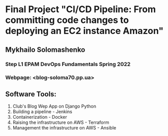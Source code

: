 # Final Project "CI/CD Pipeline: From committing code changes to deploying an EC2 instance Amazon" 
## Mykhailo Solomashenko
### Step L1  EPAM DevOps Fundamentals Spring 2022
  
### Webpage: <blog-soloma70.pp.ua>
  
**Software Tools:**
---
1. Club's Blog Wep App on Django Python
2. Building a pipeline - Jenkins
3. Containerization - Docker
4. Raising the infrastructure on AWS - Terraform
5. Management the infrastructure on AWS - Ansible
